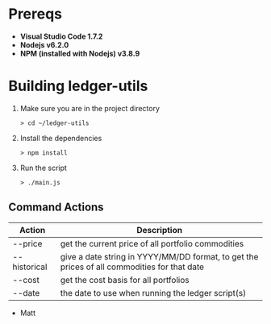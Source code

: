 # Prereqs

* **Visual Studio Code 1.7.2**
* **Nodejs v6.2.0**
* **NPM (installed with Nodejs) v3.8.9**


# Building ledger-utils
1. Make sure you are in the project directory
    ```
    > cd ~/ledger-utils
    ```
2. Install the dependencies
    ```
    > npm install
    ```
3. Run the script
    ```
    > ./main.js
    ```

## Command Actions ##
| Action | Description |
| ------ | ----------- |
| --price | get the current price of all portfolio commodities |
| --historical | give a date string in YYYY/MM/DD format, to get the prices of all commodities for that date |
| --cost | get the cost basis for all portfolios |
| --date | the date to use when running the ledger script(s) |

- Matt
